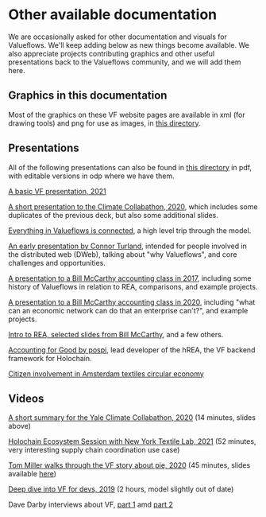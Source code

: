 # Other available documentation

We are occasionally asked for other documentation and visuals for Valueflows.  We'll keep adding below as new things become available.  We also appreciate projects contributing graphics and other useful presentations back to the Valueflows community, and we will add them here. 

## Graphics in this documentation

Most of the graphics on these VF website pages are available in xml (for drawing tools) and png for use as images, in [this directory](https://lab.allmende.io/valueflows/valueflows/-/tree/master/release-doc-in-process).

## Presentations

All of the following presentations can also be found in [this directory](https://lab.allmende.io/valueflows/valueflows/-/tree/master/presentations) in pdf, with editable versions in odp where we have them.

[A basic VF presentation, 2021](http://mikorizal.org/VF-Basic-Presentation.pdf)

[A short presentation to the Climate Collabathon, 2020](http://mikorizal.org/VF-Collabathon.pdf), which includes some duplicates of the previous deck, but also some additional slides.

[Everything in Valueflows is connected](https://speakerdeck.com/mikorizal/everything-in-valueflows-is-connected), a high level trip through the model.

[An early presentation by Connor Turland](https://speakerdeck.com/mikorizal/co-creating-a-common-data-language-for-the-dweb), intended for people involved in the distributed web (DWeb), talking about "why Valueflows", and core challenges and opportunities.

[A presentation to a Bill McCarthy accounting class in 2017](https://speakerdeck.com/mikorizal/2017-04-26-mccarthy-class), including some history of Valueflows in relation to REA, comparisons, and example projects.

[A presentation to a Bill McCarthy accounting class in 2020](https://speakerdeck.com/mikorizal/mccarthy-class-april-22-20), including "what can an economic network can do that an enterprise can't?", and example projects.

[Intro to REA, selected slides from Bill McCarthy](https://speakerdeck.com/mikorizal/rea-intro), and a few others.

[Accounting for Good by pospi](https://docs.google.com/presentation/d/1qpjqBv4dU4J7FxWTacFKfu-XqnsOx5GRYF58z9VKSMs/edit#slide=id.g4413bbb7b0_0_0), lead developer of the hREA, the VF backend framework for Holochain.

[Citizen involvement in Amsterdam textiles circular economy](https://speakerdeck.com/mikorizal/amsterdam-textiles-citizen-donations)



## Videos

[A short summary for the Yale Climate Collabathon, 2020](https://www.youtube.com/watch?v=vymAHXGSM14) (14 minutes, slides above)

[Holochain Ecosystem Session with New York Textile Lab, 2021](https://www.youtube.com/watch?v=D7xDZaaQOpM) (52 minutes, very interesting supply chain coordination use case)

[Tom Miller walks through the VF story about pie, 2020](https://www.youtube.com/watch?v=SWvPM9Uza_w) (45 minutes, slides available [here](https://lab.allmende.io/valueflows/valueflows/-/blob/master/release-doc-in-process/ValueFlows-Story.pdf))

[Deep dive into VF for devs, 2019](https://www.youtube.com/watch?v=N4M0hmq3GEc) (2 hours, model slightly out of date)

Dave Darby interviews about VF, [part 1](https://www.lowimpact.org/value-flows-model-lynn-foster-mikorizal-part-1/) amd [part 2](https://www.lowimpact.org/value-flows-model-lynn-foster-mikorizal-part-2/)


